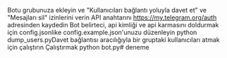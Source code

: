 Botu grubunuza ekleyin ve "Kullanıcıları bağlantı yoluyla davet et" ve "Mesajları sil" izinlerini verin
API anahtarını https://my.telegram.org/auth adresinden kaydedin
Bot belirteci, api kimliği ve api karmasını doldurmak için config.jsonlike config.example.json'unuzu düzenleyin
python dump_users.pyDavet bağlantısı aracılığıyla bir gruptaki kullanıcıları atmak için çalıştırın
Çalıştırmak python bot.py# deneme
